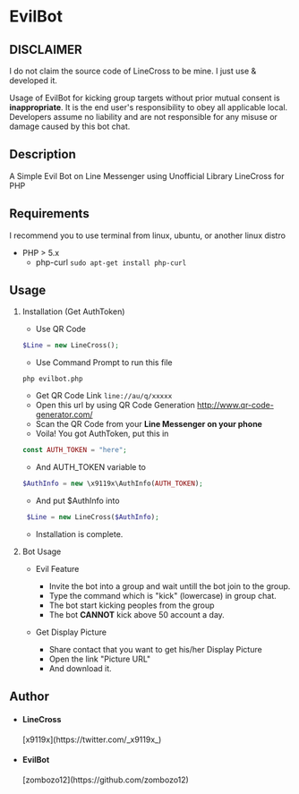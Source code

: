 EvilBot
====


## DISCLAIMER

I do not claim the source code of LineCross to be mine. I just use & developed it.

Usage of EvilBot for kicking group targets without prior mutual consent is **inappropriate**. It is the end user's responsibility to obey all applicable local. Developers assume no liability and are not responsible for any misuse or damage caused by this bot chat.

## Description

A Simple Evil Bot on Line Messenger using Unofficial Library LineCross for PHP

## Requirements

I recommend you to use terminal from linux, ubuntu, or another linux distro 

 - PHP > 5.x
	 - php-curl
		```sudo apt-get install php-curl```
		
## Usage
1. Installation (Get AuthToken)
	
	- Use QR Code
	```php
	$Line = new LineCross();
	```
	- Use Command Prompt to run this file
	```
	php evilbot.php
	```
	- Get QR Code Link
		```line://au/q/xxxxx```
	- Open this url by using QR Code Generation
		http://www.qr-code-generator.com/
	- Scan the QR Code from your **Line Messenger on your phone**
	- Voila! You got AuthToken, put this in
	```php
	const AUTH_TOKEN = "here";
	```
	- And AUTH_TOKEN variable to
	```php
	$AuthInfo = new \x9119x\AuthInfo(AUTH_TOKEN);
	```
	- And put $AuthInfo into
	```php
	 $Line = new LineCross($AuthInfo);
	```
	- Installation is complete.


2. Bot Usage
	
	- Evil Feature
		- Invite the bot into a group and wait untill the bot join to the group.
		- Type the command which is "kick" (lowercase) in group chat.
		- The bot start kicking peoples from the group
		- The bot **CANNOT** kick above 50 account a day.

	- Get Display Picture
		- Share contact that you want to get his/her Display Picture
		- Open the link "Picture URL"
		- And download it.
 

## Author

- <h4>LineCross</h4> [x9119x](https://twitter.com/_x9119x_)
- <h4>EvilBot</h4> [zombozo12](https://github.com/zombozo12)

